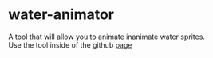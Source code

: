 # water-animator  
A tool that will allow you to animate inanimate water sprites.  
Use the tool inside of the github [page](https://evitcastudio.github.io/WaterAnimatorTool/)
